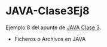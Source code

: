 # JAVA-Clase3Ej8

Ejemplo 8 del apunte de [JAVA Clase 3](https://profmatiasgarcia.com.ar/uploads/tutoriales/ClaseTeoricaJAVA3.pdf).
<ul>
  <li> Ficheros o Archivos en JAVA</li>
</ul>
